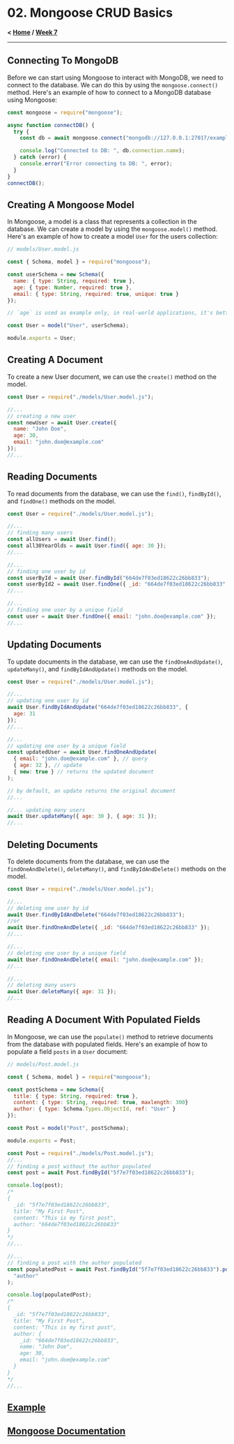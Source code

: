 # 02. Mongoose CRUD Basics

**< [Home](../../README.md) / [Week 7](../README.md)**

---

## Connecting To MongoDB

Before we can start using Mongoose to interact with MongoDB, we need to connect to the database. We can do this by using the `mongoose.connect()` method. Here's an example of how to connect to a MongoDB database using Mongoose:

```javascript
const mongoose = require("mongoose");

async function connectDB() {
  try {
    const db = await mongoose.connect("mongodb://127.0.0.1:27017/example-db");

    console.log("Connected to DB: ", db.connection.name);
  } catch (error) {
    console.error("Error connecting to DB: ", error);
  }
}
connectDB();
```

## Creating A Mongoose Model

In Mongoose, a model is a class that represents a collection in the database. We can create a model by using the `mongoose.model()` method. Here's an example of how to create a model `User` for the users collection:

```javascript
// models/User.model.js

const { Schema, model } = require("mongoose");

const userSchema = new Schema({
  name: { type: String, required: true },
  age: { type: Number, required: true },
  email: { type: String, required: true, unique: true }
});

// `age` is used as example only, in real-world applications, it's better to use a date of birth field

const User = model("User", userSchema);

module.exports = User;
```

## Creating A Document

To create a new User document, we can use the `create()` method on the model.

```javascript
const User = require("./models/User.model.js");

//...
// creating a new user
const newUser = await User.create({
  name: "John Doe",
  age: 30,
  email: "john.doe@example.com"
});
//...
```

## Reading Documents

To read documents from the database, we can use the `find()`, `findById()`, and `findOne()` methods on the model.

```javascript
const User = require("./models/User.model.js");

//...
// finding many users
const allUsers = await User.find();
const all30YearOlds = await User.find({ age: 30 });
//...

//...
// finding one user by id
const userById = await User.findById("664de7f03ed18622c26bb833");
const userById2 = await User.findOne({ _id: "664de7f03ed18622c26bb833" });
//...

//...
// finding one user by a unique field
const user = await User.findOne({ email: "john.doe@example.com" });
//...
```

## Updating Documents

To update documents in the database, we can use the `findOneAndUpdate()`, `updateMany()`, and `findByIdAndUpdate()` methods on the model.

```javascript
const User = require("./models/User.model.js");

//...
// updating one user by id
await User.findByIdAndUpdate("664de7f03ed18622c26bb833", {
  age: 31
});
//...

//...
// updating one user by a unique field
const updatedUser = await User.findOneAndUpdate(
  { email: "john.doe@example.com" }, // query
  { age: 32 }, // update
  { new: true } // returns the updated document
);

// by default, an update returns the original document
//...

//... updating many users
await User.updateMany({ age: 30 }, { age: 31 });
//...
```

## Deleting Documents

To delete documents from the database, we can use the `findOneAndDelete()`, `deleteMany()`, and `findByIdAndDelete()` methods on the model.

```javascript
const User = require("./models/User.model.js");

//...
// deleting one user by id
await User.findByIdAndDelete("664de7f03ed18622c26bb833");
//or
await User.findOneAndDelete({ _id: "664de7f03ed18622c26bb833" });
//...

//...
// deleting one user by a unique field
await User.findOneAndDelete({ email: "john.doe@example.com" });
//...

//...
// deleting many users
await User.deleteMany({ age: 31 });
//...
```

## Reading A Document With Populated Fields

In Mongoose, we can use the `populate()` method to retrieve documents from the database with populated fields. Here's an example of how to populate a field `posts` in a `User` document:

```javascript
// models/Post.model.js

const { Schema, model } = require("mongoose");

const postSchema = new Schema({
  title: { type: String, required: true },
  content: { type: String, required: true, maxlength: 300}
  author: { type: Schema.Types.ObjectId, ref: "User" }
});

const Post = model("Post", postSchema);

module.exports = Post;
```

```javascript
const Post = require("./models/Post.model.js");
//...
// finding a post without the author populated
const post = await Post.findById("5f7e7f03ed18622c26bb833");

console.log(post);
/*
{
  _id: "5f7e7f03ed18622c26bb833",
  title: "My First Post",
  content: "This is my first post",
  author: "664de7f03ed18622c26bb833"
}
*/
//...

//...
// finding a post with the author populated
const populatedPost = await Post.findById("5f7e7f03ed18622c26bb833").populate(
  "author"
);

console.log(populatedPost);
/*
{
  _id: "5f7e7f03ed18622c26bb833",
  title: "My First Post",
  content: "This is my first post",
  author: {
    _id: "664de7f03ed18622c26bb833",
    name: "John Doe",
    age: 30,
    email: "john.doe@example.com"
  }
}
*/
//...
```

## [Example](./mongoose/index.js)

## [Mongoose Documentation](https://mongoosejs.com/docs/guide.html)
